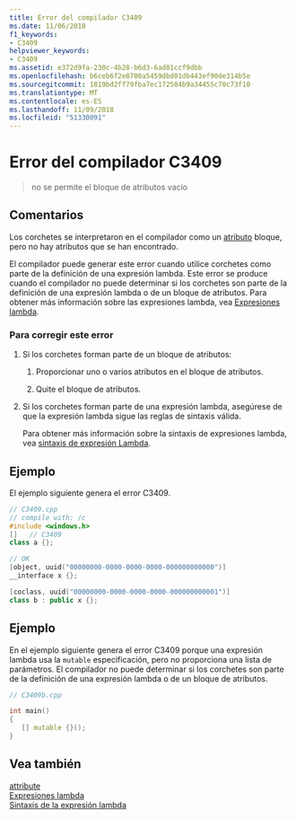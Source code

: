```yaml
---
title: Error del compilador C3409
ms.date: 11/06/2018
f1_keywords:
- C3409
helpviewer_keywords:
- C3409
ms.assetid: e372d9fa-230c-4b28-b6d3-6ad81ccf9dbb
ms.openlocfilehash: b6ceb6f2e8700a5459dbd01db443ef90de314b5e
ms.sourcegitcommit: 1819bd2ff79fba7ec172504b9a34455c70c73f10
ms.translationtype: MT
ms.contentlocale: es-ES
ms.lasthandoff: 11/09/2018
ms.locfileid: "51330091"
---
```

# <a name="compiler-error-c3409"></a>Error del compilador C3409

> no se permite el bloque de atributos vacío

## <a name="remarks"></a>Comentarios

Los corchetes se interpretaron en el compilador como un [atributo](../../windows/cpp-attributes-reference.md) bloque, pero no hay atributos que se han encontrado.

El compilador puede generar este error cuando utilice corchetes como parte de la definición de una expresión lambda. Este error se produce cuando el compilador no puede determinar si los corchetes son parte de la definición de una expresión lambda o de un bloque de atributos. Para obtener más información sobre las expresiones lambda, vea [Expresiones lambda](../../cpp/lambda-expressions-in-cpp.md).

### <a name="to-correct-this-error"></a>Para corregir este error

1. Si los corchetes forman parte de un bloque de atributos:

   1. Proporcionar uno o varios atributos en el bloque de atributos.

   1. Quite el bloque de atributos.

1. Si los corchetes forman parte de una expresión lambda, asegúrese de que la expresión lambda sigue las reglas de sintaxis válida.

   Para obtener más información sobre la sintaxis de expresiones lambda, vea [sintaxis de expresión Lambda](../../cpp/lambda-expression-syntax.md).

## <a name="example"></a>Ejemplo

El ejemplo siguiente genera el error C3409.

```cpp
// C3409.cpp
// compile with: /c
#include <windows.h>
[]   // C3409
class a {};

// OK
[object, uuid("00000000-0000-0000-0000-000000000000")]
__interface x {};

[coclass, uuid("00000000-0000-0000-0000-000000000001")]
class b : public x {};
```

## <a name="example"></a>Ejemplo

En el ejemplo siguiente genera el error C3409 porque una expresión lambda usa la `mutable` especificación, pero no proporciona una lista de parámetros. El compilador no puede determinar si los corchetes son parte de la definición de una expresión lambda o de un bloque de atributos.

```cpp
// C3409b.cpp

int main()
{
   [] mutable {}();
}
```

## <a name="see-also"></a>Vea también

[attribute](../../windows/cpp-attributes-reference.md)<br/>
[Expresiones lambda](../../cpp/lambda-expressions-in-cpp.md)<br/>
[Sintaxis de la expresión lambda](../../cpp/lambda-expression-syntax.md)
